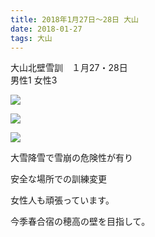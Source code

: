 ```yaml
---
title: 2018年1月27日～28日 大山
date: 2018-01-27
tags: 大山
---
```

大山北壁雪訓　１月27・28日  
男性1 女性3  

![](paste26.png)  

![](paste27.png)

![](paste29.png)  

大雪降雪で雪崩の危険性が有り

安全な場所での訓練変更

女性人も頑張っています。

今季春合宿の穂高の壁を目指して。
